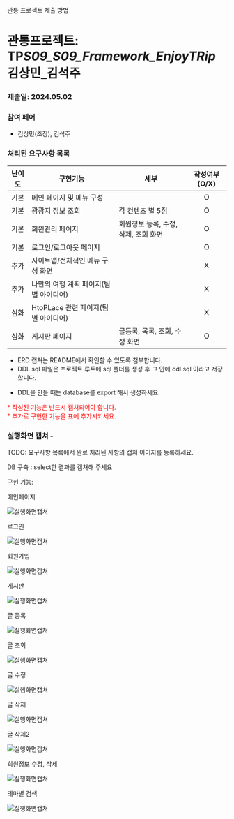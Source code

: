 관통 프로젝트 제출 방법

# 관통프로젝트: TP*S09_S09_Framework_EnjoyTRip*김상민\_김석주

### 제출일: 2024.05.02

### 참여 페어

- 김상민(조장), 김석주

### 처리된 요구사항 목록

| 난이도 | 구현기능                               | 세부                                 | 작성여부(O/X) |
| :----: | -------------------------------------- | ------------------------------------ | :-----------: |
|  기본  | 메인 페이지 및 메뉴 구성               |                                      |       O       |
|  기본  | 광광지 정보 조회                       | 각 컨텐츠 별 5점                     |       O       |
|  기본  | 회원관리 페이지                        | 회원정보 등록, 수정, 삭제, 조회 화면 |       O       |
|  기본  | 로그인/로그아웃 페이지                 |                                      |       O       |
|  추가  | 사이트맵/전체적인 메뉴 구성 화면       |                                      |       X       |
|  추가  | 나만의 여행 계획 페이지(팀별 아이디어) |                                      |       X       |
|  심화  | HtoPLace 관련 페이지(팀별 아이디어)    |                                      |       X       |
|  심화  | 게시판 페이지                          | 글등록, 목록, 조회, 수정 화면        |       O       |

- ERD 캡쳐는 README에서 확인할 수 있도록 첨부합니다.
- DDL sql 파일은 프로젝트 루트에 sql 폴더를 생성 후 그 안에 ddl.sql 이라고 저장합니다.

* DDL을 만들 때는 database를 export 해서 생성하세요.

<span style="color:red">
* 작성된 기능은 반드시 캡쳐되어야 합니다.<br>
* 추가로 구현한 기능을 표에 추가시키세요.
</span>

### 실행화면 캡쳐 -

TODO: 요구사항 목록에서 완료 처리된 사항의 캡쳐 이미지를 등록하세요.

DB 구축 : select한 결과를 캡쳐해 주세요

구현 기능:

메인페이지

![실행화면캡쳐](./src/main/resources/static/assets/screenshots/%EB%A9%94%EC%9D%B8.png)

로그인

![실행화면캡쳐](./src/main/resources/static/assets/screenshots/%EB%A1%9C%EA%B7%B8%EC%9D%B8.png)

회원가입

![실행화면캡쳐](./src/main/resources/static/assets/screenshots/%ED%9A%8C%EC%9B%90%EA%B0%80%EC%9E%85.png)

게시판

![실행화면캡쳐](./src/main/resources/static/assets/screenshots/%EA%B2%8C%EC%8B%9C%ED%8C%90.PNG)

글 등록

![실행화면캡쳐](./src/main/resources/static/assets/screenshots/%EA%B8%80%EB%93%B1%EB%A1%9D.png)

글 조회

![실행화면캡쳐](./src/main/resources/static/assets/screenshots/%EA%B8%80%EC%A1%B0%ED%9A%8C.png)

글 수정

![실행화면캡쳐](./src/main/resources/static/assets/screenshots/%EA%B8%80%EC%88%98%EC%A0%95.png)

글 삭제

![실행화면캡쳐](./src/main/resources/static/assets/screenshots/%EA%B8%80%EC%82%AD%EC%A0%9C.png)

글 삭제2

![실행화면캡쳐](./src/main/resources/static/assets/screenshots/%EA%B8%80%EC%82%AD%EC%A0%9C2.png)

회원정보 수정, 삭제

![실행화면캡쳐](./src/main/resources/static/assets/screenshots/%ED%9A%8C%EC%9B%90%EC%A0%95%EB%B3%B4%20%EC%88%98%EC%A0%95.png)

테마별 검색

![실행화면캡쳐](./src/main/resources/static/assets/screenshots/%ED%85%8C%EB%A7%88%EB%B3%84%20%EA%B2%80%EC%83%89.png)
